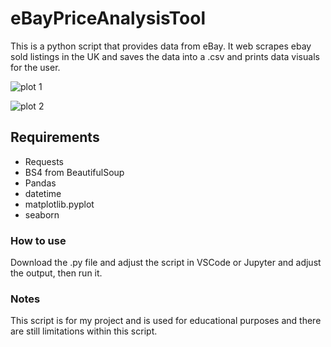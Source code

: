 # eBayPriceAnalysisTool

This is a python script that provides data from eBay. It web scrapes ebay sold listings in the UK and saves the data into a .csv and prints data visuals for the user.

![plot 1](https://github.com/user-attachments/assets/ecedec19-dc7f-4762-9810-f75884655dee)


![plot 2](https://github.com/user-attachments/assets/a90ec0e5-395e-4674-a28b-595b1a8d2bc7)

## Requirements
- Requests
- BS4 from BeautifulSoup
- Pandas
- datetime
- matplotlib.pyplot
- seaborn

### How to use
Download the .py file and adjust the script in VSCode or Jupyter and adjust the output, then run it.

### Notes
This script is for my project and is used for educational purposes and there are still limitations within this script.
